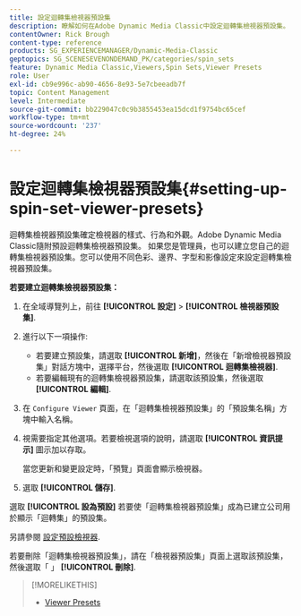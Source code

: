 ```yaml
---
title: 設定迴轉集檢視器預設集
description: 瞭解如何在Adobe Dynamic Media Classic中設定迴轉集檢視器預設集。
contentOwner: Rick Brough
content-type: reference
products: SG_EXPERIENCEMANAGER/Dynamic-Media-Classic
geptopics: SG_SCENESEVENONDEMAND_PK/categories/spin_sets
feature: Dynamic Media Classic,Viewers,Spin Sets,Viewer Presets
role: User
exl-id: cb9e996c-ab90-4656-8e93-5e7cbeeadb7f
topic: Content Management
level: Intermediate
source-git-commit: bb229047c0c9b3855453ea15dcd1f9754bc65cef
workflow-type: tm+mt
source-wordcount: '237'
ht-degree: 24%

---
```


# 設定迴轉集檢視器預設集{#setting-up-spin-set-viewer-presets}

迴轉集檢視器預設集確定檢視器的樣式、行為和外觀。Adobe Dynamic Media Classic隨附預設迴轉集檢視器預設集。 如果您是管理員，也可以建立您自己的迴轉集檢視器預設集。您可以使用不同色彩、邊界、字型和影像設定來設定迴轉集檢視器預設集。

**若要建立迴轉集檢視器預設集：**

1. 在全域導覽列上，前往 **[!UICONTROL 設定]** > **[!UICONTROL 檢視器預設集]**.
1. 進行以下一項操作:

   * 若要建立預設集，請選取 **[!UICONTROL 新增]**，然後在「新增檢視器預設集」對話方塊中，選擇平台，然後選取 **[!UICONTROL 迴轉集檢視器]**.
   * 若要編輯現有的迴轉集檢視器預設集，請選取該預設集，然後選取 **[!UICONTROL 編輯]**.

1. 在 `Configure Viewer` 頁面，在「迴轉集檢視器預設集」的「預設集名稱」方塊中輸入名稱。
1. 視需要指定其他選項。若要檢視選項的說明，請選取 **[!UICONTROL 資訊提示]** 圖示加以存取。

   當您更新和變更設定時，「預覽」頁面會顯示檢視器。

1. 選取 **[!UICONTROL 儲存]**.

選取 **[!UICONTROL 設為預設]** 若要使「迴轉集檢視器預設集」成為已建立公司用於顯示「迴轉集」的預設集。

另請參閱 [設定預設檢視器](application-setup.md#configuring_default_viewers).

若要刪除「迴轉集檢視器預設集」，請在「檢視器預設集」頁面上選取該預設集，然後選取「 」 **[!UICONTROL 刪除]**.

>[!MORELIKETHIS]
>
>* [Viewer Presets](application-setup.md#viewer_presets)
